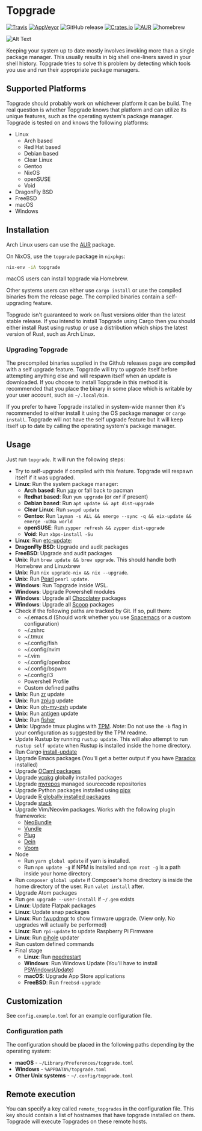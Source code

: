 # Topgrade
[![Travis](https://api.travis-ci.org/r-darwish/topgrade.svg?branch=master)](https://travis-ci.org/r-darwish/topgrade)
[![AppVeyor](https://ci.appveyor.com/api/projects/status/github/r-darwish/topgrade?svg=true)](https://ci.appveyor.com/project/r-darwish/topgrade)
![GitHub release](https://img.shields.io/github/release/r-darwish/topgrade.svg)
[![Crates.io](https://img.shields.io/crates/v/topgrade.svg)](https://crates.io/crates/topgrade)
[![AUR](https://img.shields.io/aur/version/topgrade.svg)](https://aur.archlinux.org/packages/topgrade/)
![homebrew](https://img.shields.io/homebrew/v/topgrade.svg)

![Alt Text](doc/screenshot.gif)

Keeping your system up to date mostly involves invoking more than a single package manager. This
usually results in big shell one-liners saved in your shell history. Topgrade tries to solve this
problem by detecting which tools you use and run their appropriate package managers.

## Supported Platforms
Topgrade should probably work on whichever platform it can be build. The real question is whether
Topgrade knows that platform and can utilize its unique features, such as the operating system's
package manager. Topgrade is tested on and knows the following platforms:

* Linux
  * Arch based
  * Red Hat based
  * Debian based
  * Clear Linux
  * Gentoo
  * NixOS
  * openSUSE
  * Void
* DragonFly BSD
* FreeBSD
* macOS
* Windows

## Installation
Arch Linux users can use the [AUR](https://aur.archlinux.org/packages/topgrade/) package.

On NixOS, use the `topgrade` package in `nixpkgs`:

```sh
nix-env -iA topgrade
```

macOS users can install topgrade via Homebrew.

Other systems users can either use `cargo install` or use the compiled binaries from the release
page. The compiled binaries contain a self-upgrading feature.

Topgrade isn't guaranteed to work on Rust versions older than the latest stable release. If you
intend to install Topgrade using Cargo then you should either install Rust using rustup or use a
distribution which ships the latest version of Rust, such as Arch Linux.

### Upgrading Topgrade
The precompiled binaries supplied in the Github releases page are compiled with a self upgrade
feature. Topgrade will try to upgrade itself before attempting anything else and will respawn itself
when an update is downloaded. If you choose to install Topgrade in this method it is recommended
that you place the binary in some place which is writable by your user account, such as
`~/.local/bin`.

If you prefer to have Topgrade installed in system-wide manner then it's recommended to either
install it using the OS package manager or `cargo install`. Topgrade will not have the self upgrade
feature but it will keep itself up to date by calling the operating system's package manager.

## Usage
Just run `topgrade`. It will run the following steps:

* Try to self-upgrade if compiled with this feature. Topgrade will respawn itself if it was upgraded.
* **Linux**: Run the system package manager:
  * **Arch based**: Run [yay](https://github.com/Jguer/yay) or fall back to pacman
  * **Redhat based**: Run `yum upgrade` (or `dnf` if present)
  * **Debian based**: Run `apt update && apt dist-upgrade`
  * **Clear Linux**: Run `swupd update`
  * **Gentoo**: Run `layman -s ALL && emerge --sync -q && eix-update && emerge -uDNa world`
  * **openSUSE**: Run `zypper refresh && zypper dist-upgrade`
  * **Void**: Run `xbps-install -Su`
* **Linux**: Run [etc-update](https://dev.gentoo.org/~zmedico/portage/doc/man/etc-update.1.html):
* **DragonFly BSD**: Upgrade and audit packages
* **FreeBSD**: Upgrade and audit packages
* **Unix**: Run `brew update && brew upgrade`. This should handle both Homebrew and Linuxbrew
* **Unix**: Run `nix upgrade-nix && nix --upgrade`.
* **Unix**: Run [Pearl](https://github.com/pearl-core/pearl) `pearl update`.
* **Windows**: Run Topgrade inside WSL.
* **Windows**: Upgrade Powershell modules
* **Windows**: Upgrade all [Chocolatey](https://chocolatey.org/) packages
* **Windows**: Upgrade all [Scoop](https://scoop.sh) packages
* Check if the following paths are tracked by Git. If so, pull them:
  * ~/.emacs.d (Should work whether you use [Spacemacs](http://spacemacs.org/) or a custom configuration)
  * ~/.zshrc
  * ~/.tmux
  * ~/.config/fish
  * ~/.config/nvim
  * ~/.vim
  * ~/.config/openbox
  * ~/.config/bspwm
  * ~/.config/i3
  * Powershell Profile
  * Custom defined paths
* **Unix**: Run [zr](https://github.com/jedahan/zr) update
* **Unix**: Run [zplug](https://github.com/zplug/zplug) update
* **Unix**: Run [oh-my-zsh](https://github.com/robbyrussell/oh-my-zsh) update
* **Unix**: Run [antigen](https://github.com/zsh-users/antigen) update
* **Unix**: Run [fisher](https://github.com/jorgebucaran/fisher)
* **Unix**: Upgrade tmux plugins with [TPM](https://github.com/tmux-plugins/tpm). *Note*: Do not use
  the `-b` flag in your configuration as suggested by the TPM readme.
* Update Rustup by running `rustup update`. This will also attempt to run `rustup self update` when Rustup is installed inside the home directory.
* Run Cargo [install-update](https://github.com/nabijaczleweli/cargo-update)
* Upgrade Emacs packages (You'll get a better output if you have [Paradox](https://github.com/Malabarba/paradox) installed)
* Upgrade [OCaml packages](https://opam.ocaml.org/)
* Upgrade [vcpkg](https://github.com/Microsoft/vcpkg) globally installed packages
* Upgrade [myrepos](https://myrepos.branchable.com/) managed sourcecode repositories
* Upgrade Python packages installed using [pipx](https://github.com/cs01/pipx)
* Upgrade [R globally installed packages](https://github.com/ankane/jetpack)
* Upgrade [stack](https://docs.haskellstack.org/en/stable/README/)
* Upgrade Vim/Neovim packages. Works with the following plugin frameworks:
  * [NeoBundle](https://github.com/Shougo/neobundle.vim)
  * [Vundle](https://github.com/VundleVim/Vundle.vim)
  * [Plug](https://github.com/junegunn/vim-plug)
  * [Dein](https://github.com/Shougo/dein.vim)
  * [Voom](https://github.com/airblade/voom)
* Node
  * Run `yarn global update` if yarn is installed.
  * Run `npm update -g` if NPM is installed and `npm root -g` is a path inside your home directory.
* Run `composer global update` if Composer's home directory is inside the home directory of the
  user. Run `valet install` after.
* Upgrade Atom packages
* Run `gem upgrade --user-install` if `~/.gem` exists
* **Linux**: Update Flatpak packages
* **Linux**: Update snap packages
* **Linux**: Run [fwupdmgr](https://github.com/hughsie/fwupd) to show firmware upgrade. (View
  only. No upgrades will actually be performed)
* **Linux**: Run `rpi-update` to update Raspberry Pi Firmware
* **Linux**: Run [pihole](https://pi-hole.net/) updater
* Run custom defined commands
* Final stage
  * **Linux**: Run [needrestart](https://github.com/liske/needrestart)
  * **Windows**: Run Windows Update (You'll have to install [PSWindowsUpdate](https://marckean.com/2016/06/01/use-powershell-to-install-windows-updates/))
  * **macOS**: Upgrade App Store applications
  * **FreeBSD**: Run `freebsd-upgrade`

## Customization
See `config.example.toml` for an example configuration file.

### Configuration path

The configuration should be placed in the following paths depending by the operating system:

* **macOS** - `~/Library/Preferences/topgrade.toml`
* **Windows** - `%APPDATA%/topgrade.toml`
* **Other Unix systems** - `~/.config/topgrade.toml`

## Remote execution
You can specify a key called `remote_topgrades` in the configuration file. This key should contain a
list of hostnames that have topgrade installed on them. Topgrade will execute Topgrades on these
remote hosts.
